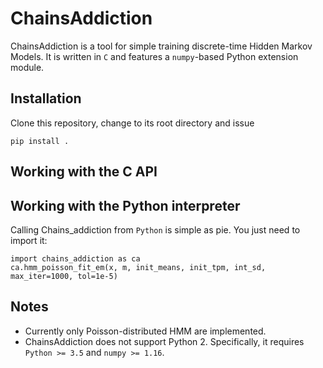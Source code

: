 # ChainsAddiction

ChainsAddiction is a tool for simple training discrete-time Hidden Markov
Models. It is written in `C` and features a `numpy`-based Python extension
module.

## Installation
Clone this repository, change to its root directory and issue

    pip install .

## Working with the C API

## Working with the Python interpreter
Calling Chains_addiction from `Python` is simple as pie. You just need to import
it:

    import chains_addiction as ca
    ca.hmm_poisson_fit_em(x, m, init_means, init_tpm, int_sd, max_iter=1000, tol=1e-5)

## Notes
- Currently only Poisson-distributed HMM are implemented.
- ChainsAddiction does not support Python 2. Specifically, it requires `Python >= 3.5` and `numpy >= 1.16`.
